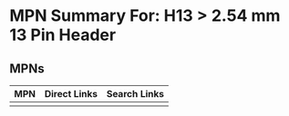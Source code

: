 



# MPN Summary For: H13 > 2.54 mm 13 Pin Header

## MPNs
  

|MPN|Direct Links|Search Links|
| :--- | :--- | :--- |
||||
